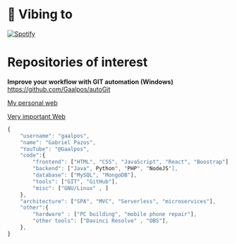 # 🎵 Vibing to
  [![Spotify](https://novatorem-o0bz0najk-gaalpos.vercel.app/api/spotify)](https://open.spotify.com/user/gabripazos13/api?rainbow=true)

# Repositories of interest

**Improve your workflow with GIT automation (Windows)** https://github.com/Gaalpos/autoGit

[My personal web](https://gaalpos.github.io/myWeb/)

[Very important Web](https://gaalpos.github.io/gafa-nadal)



```javascript
{
    "username": "gaalpos",
    "name": "Gabriel Pazos",
    "YouTube": "@Gaalpos",
    "code":{
        "frontend": ["HTML", "CSS", "JavaScript", "React", "Boostrap"],
        "backend": ["Java", Python", "PHP", "NodeJS"],
        "database": ["MySQL", "MongoDB"],
        "tools": ["GIT", "GitHub"],
        "misc": ["GNU/Linux" , ]
    },
    "architecture": ["SPA", "MVC", "Serverless", "microservices"],
    "other":{
        "hardware" : ["PC building", "mobile phone repair"],
        "other tools": ["Davinci Resolve" , "OBS"],
    },
}
```


